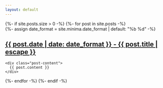 ```yaml
---
layout: default
---
```


<section>
  {%- if site.posts.size > 0 -%}
  {%- for post in site.posts -%}

  <article class="list">
    {%- assign date_format = site.minima.date_format | default: "%b %d" -%}
    <h2>
      <a class="post-link" href="{{ post.url | relative_url }}">
        <span class="post-meta">
          {{ post.date | date: date_format }}
        </span>
        -
        <span clas="post-title">
          {{ post.title | escape }}
        </span>
      </a>
    </h2>

    <div class="post-content">
      {{ post.content }}
    </div>
  </article>

  {%- endfor -%}
  {%- endif -%}
</section>
